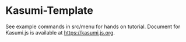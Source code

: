 # Kasumi-Template

See example commands in src/menu for hands on tutorial. Document for Kasumi.js is available at https://kasumi.js.org.